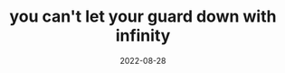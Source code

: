 ---
title: "you can't let your guard down with infinity"
date: 2022-08-28
related:
  - "any fixed set of rules will eventually fail"
tags:
  - infinity
  - fragment
---